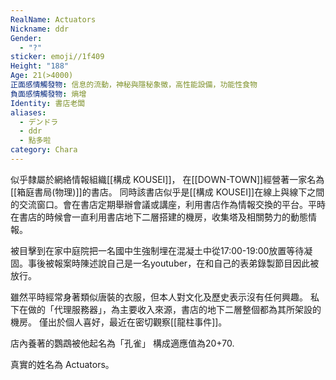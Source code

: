 ```yaml
---
RealName: Actuators
Nickname: ddr
Gender:
  - "?"
sticker: emoji//1f409
Height: "188"
Age: 21(>4000)
正面感情觸發物: 信息的流動，神秘與隱秘象徵，高性能設備，功能性食物
負面感情觸發物: 熵增
Identity: 書店老闆
aliases:
  - デンドラ
  - ddr
  - 點多啦
category: Chara
---
```

似乎隸屬於網絡情報組織[[構成 KOUSEI]]， 在[[DOWN-TOWN]]經營著一家名為[[箱庭書局(物理)]]的書店。 同時該書店似乎是[[構成 KOUSEI]]在線上與線下之間的交流窗口。會在書店定期舉辦會議或講座，利用書店作為情報交換的平台。平時在書店的時候會一直利用書店地下二層搭建的機房，收集塔及相關勢力的動態情報。

 被目擊到在家中庭院把一名國中生強制埋在混凝土中從17:00-19:00放置等待凝固。事後被報案時陳述說自己是一名youtuber，在和自己的表弟錄製節目因此被放行。 
 
 雖然平時經常身著類似唐裝的衣服，但本人對文化及歷史表示沒有任何興趣。 私下在做的「代理服務器」，為主要收入來源，書店的地下二層整個都為其所架設的機房。 僅出於個人喜好，最近在密切觀察[[龍柱事件]]。

店內養著的鸚鵡被他起名為「孔雀」 構成適應值為20+70.

真實的姓名為 Actuators。